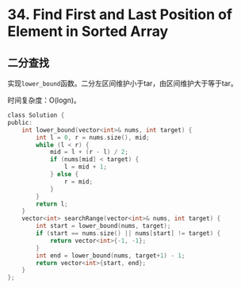 # 34. Find First and Last Position of Element in Sorted Array

## 二分查找

实现`lower_bound`函数。二分左区间维护小于tar，由区间维护大于等于tar。

时间复杂度：O(logn)。

```c
class Solution {
public:
    int lower_bound(vector<int>& nums, int target) {
        int l = 0, r = nums.size(), mid;
        while (l < r) {
            mid = l + (r - l) / 2;
            if (nums[mid] < target) {
                l = mid + 1;
            } else {
                r = mid;
            }
        }
        return l;
    }
    vector<int> searchRange(vector<int>& nums, int target) {
        int start = lower_bound(nums, target);
        if (start == nums.size() || nums[start] != target) {
            return vector<int>{-1, -1};
        }
        int end = lower_bound(nums, target+1) - 1;
        return vector<int>{start, end};
    }
};
```